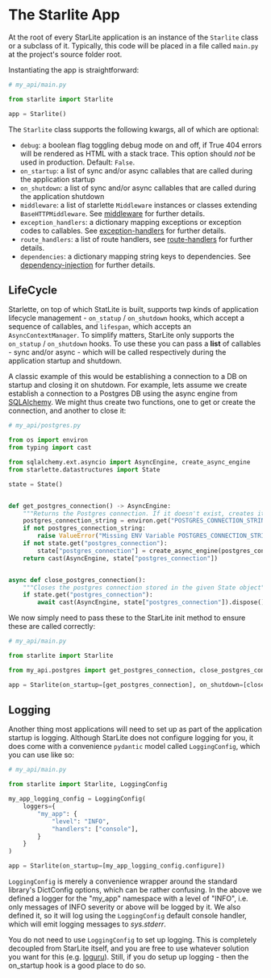 # The Starlite App

At the root of every StarLite application is an instance of the `Starlite` class or a subclass of it. Typically, this
code will be placed in a file called `main.py` at the project's source folder root.

Instantiating the app is straightforward:

```python
# my_api/main.py

from starlite import Starlite

app = Starlite()
```

The `Starlite` class supports the following kwargs, all of which are optional:

* `debug`: a boolean flag toggling debug mode on and off, if True 404 errors will be rendered as HTML with a stack
  trace. This option should *not* be used in production. Default: `False`.
* `on_startup`: a list of sync and/or async callables that are called during the application startup
* `on_shutdown`: a list of sync and/or async callables that are called during the application shutdown
* `middleware`: a list of starlette `Middleware` instances or classes extending `BaseHTTPMiddleware`.
  See [middleware](4-middleware.md) for further details.
* `exception_handlers`: a dictionary mapping exceptions or exception codes to callables.
  See [exception-handlers](5-exceptions.md) for further details.
* `route_handlers`: a list of route handlers, see [route-handlers](1-route-handlers.md) for further details.
* `dependencies`: a dictionary mapping string keys to dependencies.
  See [dependency-injection](3-dependency-injection.md) for further details.

## LifeCycle

Starlette, on top of which StatLite is built, supports twp kinds of application lifecycle management - `on_statup`
/ `on_shutdown` hooks, which accept a sequence of callables, and `lifespan`, which accepts an `AsyncContextManager`. To
simplify matters, StarLite only supports the `on_statup` / `on_shutdown` hooks. To use these you can pass a __list__ of
callables - sync and/or async - which will be called respectively during the application startup and shutdown.

A classic example of this would be establishing a connection to a DB on startup and closing it on shutdown. For example,
lets assume we create establish a connection to a Postgres DB using the async engine
from [SQLAlchemy](https://docs.sqlalchemy.org/en/14/orm/extensions/asyncio.html). We might thus create two functions,
one to get or create the connection, and another to close it:

```python
# my_api/postgres.py

from os import environ
from typing import cast

from sqlalchemy.ext.asyncio import AsyncEngine, create_async_engine
from starlette.datastructures import State

state = State()


def get_postgres_connection() -> AsyncEngine:
    """Returns the Postgres connection. If it doesn't exist, creates it and saves it in a State object"""
    postgres_connection_string = environ.get("POSTGRES_CONNECTION_STRING", "")
    if not postgres_connection_string:
        raise ValueError("Missing ENV Variable POSTGRES_CONNECTION_STRING")
    if not state.get("postgres_connection"):
        state["postgres_connection"] = create_async_engine(postgres_connection_string)
    return cast(AsyncEngine, state["postgres_connection"])


async def close_postgres_connection():
    """Closes the postgres connection stored in the given State object"""
    if state.get("postgres_connection"):
        await cast(AsyncEngine, state["postgres_connection"]).dispose()
```

We now simply need to pass these to the StarLite init method to ensure these are called correctly:

```python
# my_api/main.py

from starlite import Starlite

from my_api.postgres import get_postgres_connection, close_postgres_connection

app = Starlite(on_startup=[get_postgres_connection], on_shutdown=[close_postgres_connection])
```

## Logging

Another thing most applications will need to set up as part of the application startup is logging. Although StarLite
does not configure logging for you, it does come with a convenience `pydantic` model called `LoggingConfig`, which you
can use like so:

```python
# my_api/main.py

from starlite import Starlite, LoggingConfig

my_app_logging_config = LoggingConfig(
    loggers={
        "my_app": {
            "level": "INFO",
            "handlers": ["console"],
        }
    }
)

app = Starlite(on_startup=[my_app_logging_config.configure])
```

`LoggingConfig` is merely a convenience wrapper around the standard library's DictConfig options, which can be rather
confusing. In the above we defined a logger for the "my_app" namespace with a level of "INFO", i.e. only messages of
INFO severity or above will be logged by it. We also defined it, so it will log using the `LoggingConfig` default console
handler, which will emit logging messages to _sys.stderr_.

You do not need to use `LoggingConfig` to set up logging. This is completely decoupled from StarLite itself, and you are
free to use whatever solution you want for this (e.g. [loguru](https://github.com/Delgan/loguru)). Still, if you do
setup up logging - then the on_startup hook is a good place to do so.
